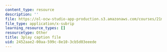```yaml
---
content_type: resource
description: ''
file: https://ol-ocw-studio-app-production.s3.amazonaws.com/courses/21m-250-beethoven-to-mahler-spring-2014/2452aae200aa599c8e103cb5d03eeede_97Hk_vH2qw0.vtt
file_type: application/x-subrip
learning_resource_types: []
resourcetype: Other
title: 3play caption file
uid: 2452aae2-00aa-599c-8e10-3cb5d03eeede
---
```

